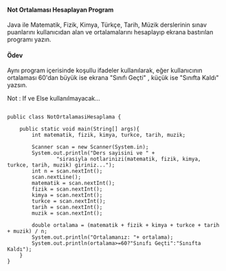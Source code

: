 #### Not Ortalaması Hesaplayan Program  
Java ile Matematik, Fizik, Kimya, Türkçe, Tarih, Müzik derslerinin sınav puanlarını kullanıcıdan alan ve ortalamalarını hesaplayıp ekrana bastırılan programı
yazın.

#### Ödev  
Aynı program içerisinde koşullu ifadeler kullanılarak, eğer kullanıcının ortalaması 60'dan büyük ise ekrana "Sınıfı Geçti" , küçük ise "Sınıfta Kaldı" yazsın.

Not : If ve Else kullanılmayacak...

```import java.util.Scanner;

public class NotOrtalamasiHesaplama {

    public static void main(String[] args){
        int matematik, fizik, kimya, turkce, tarih, muzik;

        Scanner scan = new Scanner(System.in);
        System.out.println("Ders sayisini ve " +
                "sirasiyla notlarinizi(matematik, fizik, kimya, turkce, tarih, muzik) giriniz...");
        int n = scan.nextInt();
        scan.nextLine();
        matematik = scan.nextInt();
        fizik = scan.nextInt();
        kimya = scan.nextInt();
        turkce = scan.nextInt();
        tarih = scan.nextInt();
        muzik = scan.nextInt();

        double ortalama = (matematik + fizik + kimya + turkce + tarih + muzik) / n;
        System.out.println("Ortalamanız: "+ ortalama);
        System.out.println(ortalama>=60?"Sınıfı Geçti":"Sınıfta Kaldı");
    }
}
```
